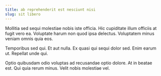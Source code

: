 ```yaml
---
title: ab reprehenderit est nesciunt nisi
slug: sit libero
---
```


Mollitia sed sequi molestiae nobis iste officia. Hic cupiditate illum officiis at fugit vero ea. Voluptate harum non quod ipsa delectus. Voluptatem minus veniam omnis quia eos.

Temporibus sed qui. Et aut nulla. Ex quasi qui sequi dolor sed. Enim earum ut. Repellat unde qui.

Optio quibusdam odio voluptas ad recusandae optio dolore. At in beatae est. Qui quia rerum minus. Velit nobis molestiae vel.
